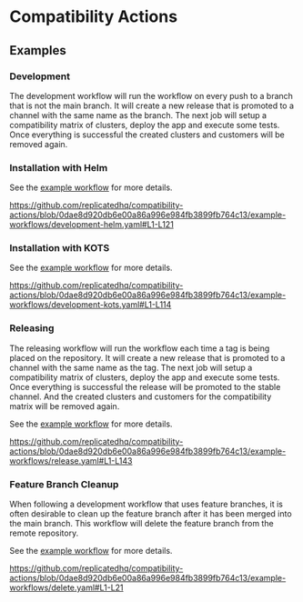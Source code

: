 # Compatibility Actions


## Examples

### Development
The development workflow will run the workflow on every push to a branch that is not the main branch. It will create a new release that is promoted to a channel with the same name as the branch.
The next job will setup a compatibility matrix of clusters, deploy the app and execute some tests. Once everything is successful the created clusters and customers will be removed again.

### Installation with Helm
See the [example workflow](example-workflows/development-helm.yaml) for more details.

https://github.com/replicatedhq/compatibility-actions/blob/0dae8d920db6e00a86a996e984fb3899fb764c13/example-workflows/development-helm.yaml#L1-L121

### Installation with KOTS
See the [example workflow](example-workflows/development-kots.yaml) for more details.

https://github.com/replicatedhq/compatibility-actions/blob/0dae8d920db6e00a86a996e984fb3899fb764c13/example-workflows/development-kots.yaml#L1-L114

### Releasing
The releasing workflow will run the workflow each time a tag is being placed on the repository. It will create a new release that is promoted to a channel with the same name as the tag.
The next job will setup a compatibility matrix of clusters, deploy the app and execute some tests. Once everything is successful the release will be promoted to the stable channel. And the created clusters and customers for the compatibility matrix will be removed again.

See the [example workflow](example-workflows/release.yaml) for more details.

https://github.com/replicatedhq/compatibility-actions/blob/0dae8d920db6e00a86a996e984fb3899fb764c13/example-workflows/release.yaml#L1-L143

### Feature Branch Cleanup
When following a development workflow that uses feature branches, it is often desirable to clean up the feature branch after it has been merged into the main branch. This workflow will delete the feature branch from the remote repository. 

See the [example workflow](example-workflows/delete.yaml) for more details.

https://github.com/replicatedhq/compatibility-actions/blob/0dae8d920db6e00a86a996e984fb3899fb764c13/example-workflows/delete.yaml#L1-L21
